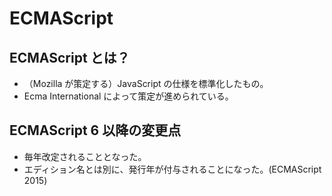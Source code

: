 # ECMAScript

## ECMAScript とは？

- （Mozilla が策定する）JavaScript の仕様を標準化したもの。
- Ecma International によって策定が進められている。

## ECMAScript 6 以降の変更点

- 毎年改定されることとなった。
- エディション名とは別に、発行年が付与されることになった。(ECMAScript 2015)